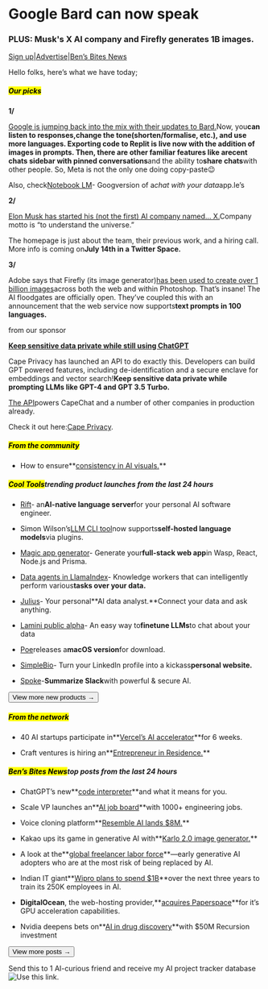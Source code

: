 # Google Bard can now speak

### PLUS: Musk's X AI company and Firefly generates 1B images.

[Sign up](https://www.bensbites.co/?utm_source=bensbites\&utm_medium=referral\&utm_campaign=google-bard-can-now-speak)|[Advertise](https://sponsor.bensbites.co/?utm_source=bensbites\&utm_medium=referral\&utm_campaign=google-bard-can-now-speak)|[Ben’s Bites News](https://news.bensbites.co/?utm_source=bensbites\&utm_medium=referral\&utm_campaign=google-bard-can-now-speak)

Hello folks, here’s what we have today;

##### <mark>**Our picks**</mark>

**1/**

[Google is jumping back into the mix with their updates to Bard.](https://blog.google/products/bard/google-bard-new-features-update-july-2023/?utm_source=bensbites\&utm_medium=referral\&utm_campaign=google-bard-can-now-speak)Now, you**can listen to responses,**change the tone(shorten/formalise, etc.), and use more languages. Exporting code to Replit is live now with the addition of images in prompts. Then, there are other familiar features like a**recent chats sidebar with pinned conversations**and the ability to**share chats**with other people. So, Meta is not the only one doing copy-paste😉

Also, check[Notebook LM](https://blog.google/technology/ai/notebooklm-google-ai/?utm_source=bensbites\&utm_medium=referral\&utm_campaign=google-bard-can-now-speak)- Googversion of a*chat with your data*app.le’s

**2/**

[Elon Musk has started his (not the first) AI company named… X.](https://x.ai/?utm_source=bensbites\&utm_medium=referral\&utm_campaign=google-bard-can-now-speak)Company motto is “to understand the universe.”

The homepage is just about the team, their previous work, and a hiring call. More info is coming on**July 14th in a Twitter Space.**

**3/**

Adobe says that Firefly (its image generator)[has been used to create over 1 billion images](https://techcrunch.com/2023/07/12/adobe-says-firefly-has-now-generated-1b-images-takes-it-global/?utm_source=bensbites\&utm_medium=referral\&utm_campaign=google-bard-can-now-speak)across both the web and within Photoshop. That’s insane! The AI floodgates are officially open. They’ve coupled this with an announcement that the web service now supports**text prompts in 100 languages.**

from our sponsor

**[Keep sensitive data private while still using ChatGPT](https://chat.capeprivacy.com/?utm_source=bensbites\&utm_medium=referral\&utm_campaign=google-bard-can-now-speak)**

Cape Privacy has launched an API to do exactly this. Developers can build GPT powered features, including de-identification and a secure enclave for embeddings and vector search!**Keep sensitive data private while prompting LLMs like GPT-4 and GPT 3.5 Turbo.**

[The API](https://docs.capeprivacy.com/getting-started/?utm_source=bensbites\&utm_medium=referral\&utm_campaign=google-bard-can-now-speak)powers CapeChat and a number of other companies in production already.

Check it out here:[Cape Privacy](https://capeprivacy.com/?utm_source=bensbites\&utm_medium=referral\&utm_campaign=google-bard-can-now-speak).

##### <mark>**From the community**</mark>

- How to ensure\*\*[consistency in AI visuals.](https://nejcsusec.beehiiv.com/p/consistency-ai?utm_source=bensbites\&utm_medium=referral\&utm_campaign=google-bard-can-now-speak)\*\*

##### <mark>**Cool Tools**</mark>trending product launches from the last 24 hours

- [Rift](https://github.com/morph-labs/rift?utm_source=bensbites\&utm_medium=referral\&utm_campaign=google-bard-can-now-speak)- an**AI-native language server**for your personal AI software engineer.

- Simon Wilson’s[LLM CLI tool](https://simonwillison.net/2023/Jul/12/llm/?utm_source=bensbites\&utm_medium=referral\&utm_campaign=google-bard-can-now-speak)now supports**self-hosted language models**via plugins.

- [Magic app generator](https://magic-app-generator.wasp-lang.dev/?utm_source=bensbites\&utm_medium=referral\&utm_campaign=google-bard-can-now-speak)- Generate your**full-stack web app**in Wasp, React, Node.js and Prisma.

- [Data agents in LlamaIndex](https://medium.com/llamaindex-blog/data-agents-eed797d7972f?utm_source=bensbites\&utm_medium=referral\&utm_campaign=google-bard-can-now-speak)- Knowledge workers that can intelligently perform various**tasks over your data.**

- [Julius](https://julius.ai/?utm_source=bensbites\&utm_medium=referral\&utm_campaign=google-bard-can-now-speak)- Your personal\*\*AI data analyst.\*\*Connect your data and ask anything.

- [Lamini public alpha](https://www.lamini.ai/blog/free-fast-and-furious-finetuning?utm_source=bensbites\&utm_medium=referral\&utm_campaign=google-bard-can-now-speak)- An easy way to**finetune LLMs**to chat about your data

- [Poe](https://twitter.com/poe_platform/status/1679154945365520385?utm_source=bensbites\&utm_medium=referral\&utm_campaign=google-bard-can-now-speak)releases a**macOS version**for download.

- [SimpleBio](https://simplebio.co/?utm_source=bensbites\&utm_medium=referral\&utm_campaign=google-bard-can-now-speak)- Turn your LinkedIn profile into a kickass**personal website.**

- [Spoke](https://www.spoke.ai/?utm_source=bensbites\&utm_medium=referral\&utm_campaign=google-bard-can-now-speak)-**Summarize Slack**with powerful & secure AI.

[<button>View more new products →</button>](https://news.bensbites.co/tags/show?utm_source=bensbites\&utm_medium=referral\&utm_campaign=google-bard-can-now-speak)

##### <mark>**From the network**</mark>

- 40 AI startups participate in\*\*[Vercel’s AI accelerator](https://vercel.com/blog/ai-accelerator-participants?utm_source=bensbites\&utm_medium=referral\&utm_campaign=google-bard-can-now-speak)\*\*for 6 weeks.

- Craft ventures is hiring an\*\*[Entrepreneur in Residence.](https://docs.google.com/document/u/0/d/1Obt4T3KEHRxtrb369lPerc1oAXyBzb1K0D3JR2fXzIk/mobilebasic?utm_source=bensbites\&utm_medium=referral\&utm_campaign=google-bard-can-now-speak)\*\*

##### <mark>**Ben’s Bites News**</mark>top posts from the last 24 hours

- ChatGPT’s new\*\*[code interpreter](https://medium.com/@crskilpatrick807/chatgpts-new-code-interpreter-and-what-it-means-for-you-998881ee5cc9?utm_source=bensbites\&utm_medium=referral\&utm_campaign=google-bard-can-now-speak)\*\*and what it means for you.

- Scale VP launches an\*\*[AI job board](https://www.scalevp.com/job-board?utm_source=bensbites\&utm_medium=referral\&utm_campaign=google-bard-can-now-speak)\*\*with 1000+ engineering jobs.

- Voice cloning platform\*\*[Resemble AI lands $8M.](https://techcrunch.com/2023/07/12/voice-cloning-platform-resemble-ai-lands-8m/?utm_source=bensbites\&utm_medium=referral\&utm_campaign=google-bard-can-now-speak)\*\*

- Kakao ups its game in generative AI with\*\*[Karlo 2.0 image generator.](https://techcrunch.com/2023/07/12/kakao-ups-its-game-in-generative-ai-with-karlo-2-0-an-ai-image-generator/?utm_source=bensbites\&utm_medium=referral\&utm_campaign=google-bard-can-now-speak)\*\*

- A look at the\*\*[global freelancer labor force](https://restofworld.org/2023/ai-revolution-outsourced-workers/?utm_source=bensbites\&utm_medium=referral\&utm_campaign=google-bard-can-now-speak)\*\*—early generative AI adopters who are at the most risk of being replaced by AI.

- Indian IT giant\*\*[Wipro plans to spend $1B](https://www.bloomberg.com/news/articles/2023-07-12/indian-it-giant-spending-1-billion-to-train-entire-staff-in-ai?utm_source=bensbites\&utm_medium=referral\&utm_campaign=google-bard-can-now-speak#xj4y7vzkg)\*\*over the next three years to train its 250K employees in AI.

- **DigitalOcean**, the web-hosting provider,\*\*[acquires Paperspace](https://www.digitalocean.com/blog/paperspace-joins-digitalocean?utm_source=bensbites\&utm_medium=referral\&utm_campaign=google-bard-can-now-speak)\*\*for it’s GPU acceleration capabilities.

- Nvidia deepens bets on\*\*[AI in drug discovery](https://www.reuters.com/technology/nvidia-invests-50-mln-recursion-train-ai-models-drug-discovery-2023-07-12/?utm_source=bensbites\&utm_medium=referral\&utm_campaign=google-bard-can-now-speak)\*\*with $50M Recursion investment

[<button>View more posts →</button>](https://news.bensbites.co/tags/news/trending?utm_source=bensbites\&utm_medium=referral\&utm_campaign=google-bard-can-now-speak)

Send this to 1 AI-curious friend and receive my AI project tracker database![Use this link.](https://flight.beehiiv.net/v2/clicks/eyJhbGciOiJIUzI1NiIsInR5cCI6IkpXVCJ9.eyJ1cmwiOiJodHRwczovL2JlbnNiaXRlcy5iZWVoaWl2LmNvbS9zdWJzY3JpYmU_cmVmPVBMQUNFSE9MREVSIiwicG9zdF9pZCI6IjJiYmRjMjY3LTJlNDEtNGFlNC04MzY0LTFlNGIyNmY5YTM4MiIsInB1YmxpY2F0aW9uX2lkIjoiNDQ3ZjZlNjAtZTM2YS00NjQyLWI2ZjgtNDZiZWIxOTA0NWVjIiwidmlzaXRfdG9rZW4iOiI0YzIwNmViZi0yYmVlLTRlZTMtODViZC1mMGM4NDNmNjQwNTUiLCJpYXQiOjE2OTIzMDM1NDcuNDM3LCJpc3MiOiJvcmNoaWQifQ.21td5AuJhZI5_4-4jZMOipNtpCz949hTgXHjAz1J_zM)
